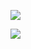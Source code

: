 ![](https://ws4.sinaimg.cn/large/006tNc79ly1fyvpx7mrimj30o00al3zr.jpg)

![](https://ws1.sinaimg.cn/large/006tNc79ly1fyvq0zznanj30og09h75x.jpg)


